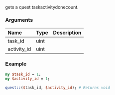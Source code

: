 gets a quest taskactivitydonecount.
### Arguments
**Name**|**Type**|**Description**
:---|:---|:---
task_id|uint|
activity_id|uint|

### Example

```perl
my $task_id = 1;
my $activity_id = 1;

quest::($task_id, $activity_id); # Returns void
```